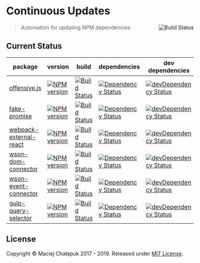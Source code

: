# Continuous Updates
[<img src="https://travis-ci.org/mchalapuk/continuous-updates.svg?branch=master" alt="Build Status" align="right">](https://travis-ci.org/mchalapuk/continuous-updates)

> Automation for updating NPM dependencies

## Current Status

| package | version | build | dependencies | dev dependencies |
| ------- | ------- | ----- | ------------ | ---------------- |
| [offensive.js][offensive-repo-url] | [![NPM version][offensive-npm-image]][offensive-npm-url] | [![Build Status][offensive-travis-image]][offensive-travis-url] | [![Dependency Status][offensive-david-image]][offensive-david-url] | [![devDependency Status][offensive-david-image-dev]][offensive-david-url-dev] |
| [fake-promise][fake-promise-repo-url] | [![NPM version][fake-promise-npm-image]][fake-promise-npm-url] | [![Build Status][fake-promise-travis-image]][fake-promise-travis-url] | [![Dependency Status][fake-promise-david-image]][fake-promise-david-url] | [![devDependency Status][fake-promise-david-image-dev]][fake-promise-david-url-dev] |
| [webpack-external-react][webpack-er-repo-url] | [![NPM version][webpack-er-npm-image]][webpack-er-npm-url] | [![Build Status][webpack-er-travis-image]][webpack-er-travis-url] | [![Dependency Status][webpack-er-david-image]][webpack-er-david-url] | [![devDependency Status][webpack-er-david-image-dev]][webpack-er-david-url-dev] |
| [wson-dom-connector][wson-dc-repo-url] | [![NPM version][wson-dc-npm-image]][wson-dc-npm-url] | [![Build Status][wson-dc-travis-image]][wson-dc-travis-url] | [![Dependency Status][wson-dc-david-image]][wson-dc-david-url] | [![devDependency Status][wson-dc-david-image-dev]][wson-dc-david-url-dev] | 
| [wson-event-connector][wson-ec-repo-url] | [![NPM version][wson-ec-npm-image]][wson-ec-npm-url] | [![Build Status][wson-ec-travis-image]][wson-ec-travis-url] | [![Dependency Status][wson-ec-david-image]][wson-ec-david-url] | [![devDependency Status][wson-ec-david-image-dev]][wson-ec-david-url-dev] |
| [gulp-query-selector][gulp-qs-repo-url] | [![NPM version][gulp-qs-npm-image]][gulp-qs-npm-url] | [![Build Status][gulp-qs-travis-image]][gulp-qs-travis-url] | [![Dependency Status][gulp-qs-david-image]][gulp-qs-david-url] | [![devDependency Status][gulp-qs-david-image-dev]][gulp-qs-david-url-dev] |

[offensive-repo-url]: https://github.com/mchalapuk/offensive.js
[offensive-travis-url]: http://travis-ci.org/mchalapuk/offensive.js
[offensive-travis-image]: https://api.travis-ci.org/mchalapuk/offensive.js.svg?branch=master
[offensive-david-url]: https://david-dm.org/mchalapuk/offensive.js
[offensive-david-image]: https://david-dm.org/mchalapuk/offensive.js.svg
[offensive-david-url-dev]: https://david-dm.org/mchalapuk/offensive.js?type=dev
[offensive-david-image-dev]: https://david-dm.org/mchalapuk/offensive.js/dev-status.svg
[offensive-npm-url]: https://npmjs.org/package/offensive
[offensive-npm-image]: https://badge.fury.io/js/offensive.svg

[fake-promise-repo-url]: https://github.com/mchalapuk/fake-promise
[fake-promise-travis-url]: http://travis-ci.org/mchalapuk/fake-promise
[fake-promise-travis-image]: https://api.travis-ci.org/mchalapuk/fake-promise.svg?branch=master
[fake-promise-david-url]: https://david-dm.org/mchalapuk/fake-promise
[fake-promise-david-image]: https://david-dm.org/mchalapuk/fake-promise.svg
[fake-promise-david-url-dev]: https://david-dm.org/mchalapuk/fake-promise?type=dev
[fake-promise-david-image-dev]: https://david-dm.org/mchalapuk/fake-promise/dev-status.svg
[fake-promise-npm-url]: https://npmjs.org/package/fake-promise
[fake-promise-npm-image]: https://badge.fury.io/js/fake-promise.svg

[webpack-er-repo-url]: https://github.com/mchalapuk/webpack-external-react
[webpack-er-travis-url]: http://travis-ci.org/mchalapuk/webpack-external-react
[webpack-er-travis-image]: https://secure.travis-ci.org/mchalapuk/webpack-external-react.png?branch=master
[webpack-er-david-url]: https://david-dm.org/mchalapuk/webpack-external-react
[webpack-er-david-image]: https://david-dm.org/mchalapuk/webpack-external-react.svg
[webpack-er-david-url-dev]: https://david-dm.org/mchalapuk/webpack-external-react?type=dev
[webpack-er-david-image-dev]: https://david-dm.org/mchalapuk/webpack-external-react/dev-status.svg
[webpack-er-npm-url]: https://npmjs.org/package/webpack-external-react
[webpack-er-npm-image]: https://badge.fury.io/js/webpack-external-react.svg

[wson-dc-repo-url]: https://github.com/mchalapuk/wson-dom-connector
[wson-dc-travis-url]: http://travis-ci.org/mchalapuk/wson-dom-connector
[wson-dc-travis-image]: https://api.travis-ci.org/mchalapuk/wson-dom-connector.svg
[wson-dc-david-url]: https://david-dm.org/mchalapuk/wson-dom-connector
[wson-dc-david-image]: https://david-dm.org/mchalapuk/wson-dom-connector.svg
[wson-dc-david-url-dev]: https://david-dm.org/mchalapuk/wson-dom-connector?type=dev
[wson-dc-david-image-dev]: https://david-dm.org/mchalapuk/wson-dom-connector/dev-status.svg
[wson-dc-npm-url]: https://npmjs.org/package/wson-dom-connector
[wson-dc-npm-image]: https://badge.fury.io/js/wson-dom-connector.svg

[wson-ec-repo-url]: https://github.com/mchalapuk/wson-event-connector
[wson-ec-travis-url]: http://travis-ci.org/mchalapuk/wson-event-connector
[wson-ec-travis-image]: https://api.travis-ci.org/mchalapuk/wson-event-connector.svg
[wson-ec-david-url]: https://david-dm.org/mchalapuk/wson-event-connector
[wson-ec-david-image]: https://david-dm.org/mchalapuk/wson-event-connector.svg
[wson-ec-david-url-dev]: https://david-dm.org/mchalapuk/wson-event-connector#info=devDependencies
[wson-ec-david-image-dev]: https://david-dm.org/mchalapuk/wson-event-connector/dev-status.svg
[wson-ec-npm-url]: https://npmjs.org/package/wson-event-connector
[wson-ec-npm-image]: https://badge.fury.io/js/wson-event-connector.svg

[gulp-qs-repo-url]: https://github.com/mchalapuk/gulp-query-selector
[gulp-qs-travis-url]: http://travis-ci.org/mchalapuk/gulp-query-selector
[gulp-qs-travis-image]: https://secure.travis-ci.org/mchalapuk/gulp-query-selector.png?branch=master
[gulp-qs-david-url]: https://david-dm.org/mchalapuk/gulp-query-selector
[gulp-qs-david-image]: https://david-dm.org/mchalapuk/gulp-query-selector.svg
[gulp-qs-david-url-dev]: https://david-dm.org/mchalapuk/gulp-query-selector?type=dev
[gulp-qs-david-image-dev]: https://david-dm.org/mchalapuk/gulp-query-selector/dev-status.svg
[gulp-qs-npm-url]: https://npmjs.org/package/gulp-query-selector
[gulp-qs-npm-image]: https://badge.fury.io/js/gulp-query-selector.svg

## License

Copyright &copy; Maciej Chałapuk 2017 - 2019.
Released under [MIT License](LICENSE).

